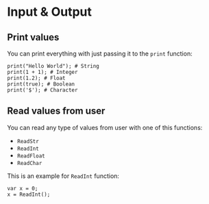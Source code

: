 # Input & Output

## Print values

You can print everything with just passing it to the `print` function:

```hascal
print("Hello World"); # String
print(1 + 1); # Integer
print(1.2); # Float
print(true); # Boolean
print('$'); # Character
```

## Read values from user

You can read any type of values from user with one of this functions:
- `ReadStr`
- `ReadInt`
- `ReadFloat`
- `ReadChar`

This is an example for `ReadInt` function:

```hascal
var x = 0;
x = ReadInt();
```